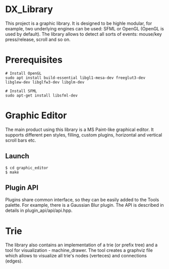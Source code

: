 # DX_Library
This project is a graphic library. It is designed to be highle modular, for example, two underlying engines can be used: SFML or OpenGL (OpenGL is used by default). The library allows to detect all sorts of events: mouse/key press/release, scroll and so on.

# Prerequisites
```
# Install OpenGL
sudo apt install build-essential libgl1-mesa-dev freeglut3-dev libglew-dev libglfw3-dev libglm-dev

# Install SFML
sudo apt-get install libsfml-dev
```
# Graphic Editor
The main product using this library is a MS Paint-like graphical editor. It supports different pen styles, filling, custom plugins, horizontal and vertical scroll bars etc.

## Launch
```
$ cd graphic_editor
$ make
```

## Plugin API
Plugins share common interface, so they can be easily added to the Tools palette. For example, there is a Gaussian Blur plugin. The API is described in details in plugin_api/api/api.hpp.

# Trie
The library also contains an implementation of a trie (or prefix tree) and a tool for visualization - machine_drawer. The tool creates a graphviz file which allows to visualize all trie's nodes (verteces) and connections (edges).
